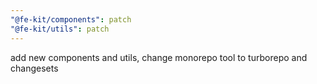 ```yaml
---
"@fe-kit/components": patch
"@fe-kit/utils": patch
---
```


add new components and utils, change monorepo tool to turborepo and changesets

